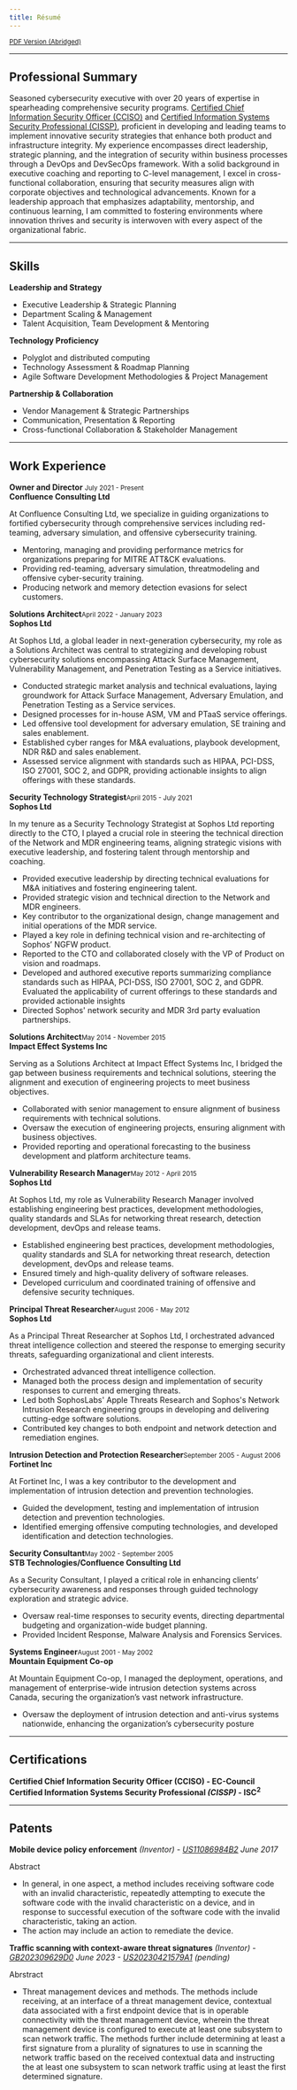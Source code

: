 ```yaml
---
title: Résumé
---
```


<div class="resume-body">

<a href="/files/MichaelShannon_Resume.pdf" download><small>PDF Version (Abridged)</small></a>

<hr/>

## Professional Summary

<div class="prosum">

Seasoned cybersecurity executive with over 20 years of expertise in spearheading comprehensive security programs. <a href="https://www.cyber.gc.ca/en/guidance/certifications-field-cyber-security#tab6" target="_blank">Certified Chief Information Security Officer (CCISO)</a> and <a href="https://en.wikipedia.org/wiki/Certified_Information_Systems_Security_Professional" target="_blank">Certified Information Systems Security Professional (CISSP)</a>, proficient in developing and leading teams to implement innovative security strategies that enhance both product and infrastructure integrity. My experience encompasses direct leadership, strategic planning, and the integration of security within business processes through a DevOps and DevSecOps framework. With a solid background in executive coaching and reporting to C-level management, I excel in cross-functional collaboration, ensuring that security measures align with corporate objectives and technological advancements. Known for a leadership approach that emphasizes adaptability, mentorship, and continuous learning, I am committed to fostering environments where innovation thrives and security is interwoven with every aspect of the organizational fabric.

</div>

<hr/>

## Skills

<div class="skills">

**Leadership and Strategy**<br/>

* Executive Leadership & Strategic Planning
* Department Scaling & Management
* Talent Acquisition, Team Development & Mentoring

**Technology Proficiency**<br/>

* Polyglot and distributed computing
* Technology Assessment & Roadmap Planning
* Agile Software Development Methodologies & Project Management

**Partnership & Collaboration**<br/>

* Vendor Management & Strategic Partnerships
* Communication, Presentation & Reporting
* Cross-functional Collaboration & Stakeholder Management

</div>

<hr/>

## Work Experience

<div class="exp">

<b>Owner and Director</b> <span class="fr"><small>July 2021 - Present</small></span><br>
<b>Confluence Consulting Ltd</b>

At Confluence Consulting Ltd, we specialize in guiding organizations to fortified cybersecurity through comprehensive services including red-teaming, adversary simulation, and offensive cybersecurity training.

* Mentoring, managing and providing performance metrics for organizations preparing for MITRE ATT&CK evaluations.
* Providing red-teaming, adversary simulation, threatmodeling and offensive cyber-security training.
* Producing network and memory detection evasions for select customers.

<b>Solutions Architect</b><span class="fr"><small>April 2022 - January 2023</small></span><br>
<b>Sophos Ltd</b>

At Sophos Ltd, a global leader in next-generation cybersecurity, my role as a Solutions Architect was central to strategizing and developing robust cybersecurity solutions encompassing Attack Surface Management, Vulnerability Management, and Penetration Testing as a Service initiatives.

* Conducted strategic market analysis and technical evaluations, laying groundwork for Attack Surface Management, Adversary Emulation, and Penetration Testing as a Service services.
* Designed processes for in-house ASM, VM and PTaaS service offerings.
* Led offensive tool development for adversary emulation, SE training and sales enablement.
* Established cyber ranges for M&A evaluations, playbook development, NDR R&D and sales enablement.
* Assessed service alignment with standards such as HIPAA, PCI-DSS, ISO 27001, SOC 2, and GDPR, providing actionable insights to align offerings with these standards.


<b>Security Technology Strategist</b><span class="fr"><small>April 2015 - July 2021</small></span><br>
<b>Sophos Ltd</b>

In my tenure as a Security Technology Strategist at Sophos Ltd reporting directly to the CTO, I played a crucial role in steering the technical direction of the Network and MDR engineering teams, aligning strategic visions with executive leadership, and fostering talent through mentorship and coaching.

* Provided executive leadership by directing technical evaluations for M&A initiatives and fostering engineering talent.
* Provided strategic vision and technical direction to the Network and MDR engineers.
* Key contributor to the organizational design, change management and initial operations of the MDR service.
* Played a key role in defining technical vision and re-architecting of Sophos’ NGFW product.	
* Reported to the CTO and collaborated closely with the VP of Product on vision and roadmaps.
* Developed and authored executive reports summarizing compliance standards such as HIPAA, PCI-DSS, ISO 27001, SOC 2, and GDPR. Evaluated the applicability of current offerings to these standards and provided actionable insights 
* Directed Sophos' network security and MDR 3rd party evaluation partnerships.


<b>Solutions Architect</b><span class="fr"><small>May 2014 - November 2015</small></span><br>
<b>Impact Effect Systems Inc</b>

Serving as a Solutions Architect at Impact Effect Systems Inc, I bridged the gap between business requirements and technical solutions, steering the alignment and execution of engineering projects to meet business objectives.

* Collaborated with senior management to ensure alignment of business requirements with technical solutions.
* Oversaw the execution of engineering projects, ensuring alignment with business objectives.
* Provided reporting and operational forecasting to the business development and platform architecture teams.


<b>Vulnerability Research Manager</b><span class="fr"><small>May 2012 - April 2015</small></span><br>
<b>Sophos Ltd</b>

At Sophos Ltd, my role as Vulnerability Research Manager involved establishing engineering best practices, development methodologies, quality standards and SLAs for networking threat research, detection development, devOps and release teams.  

* Established engineering best practices, development methodologies, quality standards and SLA for networking threat research, detection development, devOps and release teams.  
* Ensured timely and high-quality delivery of software releases.
* Developed curriculum and coordinated training of offensive and defensive security techniques.


<b>Principal Threat Researcher</b><span class="fr"><small>August 2006 - May 2012</small></span><br>
<b>Sophos Ltd</b>

As a Principal Threat Researcher at Sophos Ltd, I orchestrated advanced threat intelligence collection and steered the response to emerging security threats, safeguarding organizational and client interests.

* Orchestrated advanced threat intelligence collection.
* Managed both the process design and implementation of security responses to current and emerging threats.
* Led both SophosLabs' Apple Threats Research and Sophos's Network Intrusion Research engineering groups in developing and delivering cutting-edge software solutions.
* Contributed key changes to both endpoint and network detection and remediation engines.



<b>Intrusion Detection and Protection Researcher</b><span class="fr"><small>September 2005 - August 2006</small></span><br>
<b>Fortinet Inc</b>

At Fortinet Inc, I was a key contributor to the development and implementation of intrusion detection and prevention technologies.

* Guided the development, testing and implementation of intrusion detection and prevention technologies.
* Identified emerging offensive computing technologies, and developed identification and detection technologies.


<b>Security Consultant</b><span class="fr"><small>May 2002 - September 2005</small></span><br>
<b>STB Technologies/Confluence Consulting Ltd</b>

As a Security Consultant, I played a critical role in enhancing clients’ cybersecurity awareness and responses through guided technology exploration and strategic advice.

* Oversaw real-time responses to security events, directing departmental budgeting and organization-wide budget planning.
* Provided Incident Response, Malware Analysis and Forensics Services.


<b>Systems Engineer</b><span class="fr"><small>August 2001 - May 2002</small></span><br>
<b>Mountain Equipment Co-op</b>

At Mountain Equipment Co-op, I managed the deployment, operations, and management of enterprise-wide intrusion detection systems across Canada, securing the organization’s vast network infrastructure.

* Oversaw the deployment of intrusion detection and anti-virus systems nationwide, enhancing the organization’s cybersecurity posture

</div>

<hr>

## Certifications

<div class="certifications">

**<b>Certified Chief Information Security Officer (CCISO) - EC-Council</b>**  
**<b>Certified Information Systems Security Professional *(CISSP)* - ISC<sup>2</sup></b>**

</div>

<hr>


## Patents

<div class="patents">

**<b>Mobile device policy enforcement</b>** *(Inventor)* - *<a href="https://patents.google.com/patent/US11086984B2" target="_blank">US11086984B2</a> June 2017*

Abstract<br/>
	 
- In general, in one aspect, a method includes receiving software code with an invalid characteristic, repeatedly attempting to execute the software code with the invalid characteristic on a device, and in response to successful execution of the software code with the invalid characteristic, taking an action.
- The action may include an action to remediate the device.

**<b>Traffic scanning with context-aware threat signatures</b>** *(Inventor)* - *<a href="https://patents.google.com/patent/GB202309629D0" target="_blank">GB202309629D0</a> June 2023 - <a href="https://patents.google.com/patent/US20230421579A1/en" target="_blank">US20230421579A1</a> (pending)*

Abrstract<br/>

- Threat management devices and methods. The methods include receiving, at an interface of a threat management device, contextual data associated with a first endpoint device that is in operable connectivity with the threat management device, wherein the threat management device is configured to execute at least one subsystem to scan network traffic. The methods further include determining at least a first signature from a plurality of signatures to use in scanning the network traffic based on the received contextual data and instructing the at least one subsystem to scan network traffic using at least the first determined signature.

</div> 	 
</div>
